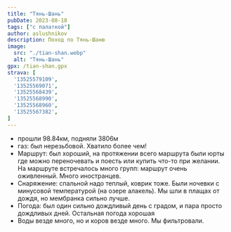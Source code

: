 ```yaml
---
title: "Тянь-Шань"
pubDate: 2023-08-18
tags: ["с палаткой"]
author: aslushnikov
description: Поход по Тянь-Шаню
image:
  src: "./tian-shan.webp"
  alt: "Тянь-Шань"
gpx: /tian-shan.gpx
strava: [
  '13525579109',
  '13525569071',
  '13525568439',
  '13525568990',
  '13525568960',
  '13525567382',
]
---
```


- прошли 98.84км, подняли 3806м
- газ: был нерезьбовой. Хватило более чем! 
- Маршрут: был хороший, на протяжении всего маршрута были юрты где можно переночевать и поесть или купить что-то при желании. На маршруте встречалось много групп: маршрут очень оживленный. Много иностранцев. 
- Снаряжение: спальной надо теплый, коврик тоже. Были ночевки с минусовой температурой (на озере алакель). Мы шли в плащах от дождя, но мембранка сильно лучше.
- Погода: был один сильно дождливый день с градом, и пара просто дождливых дней. Остальная погода хорошая
- Воды везде много, но и коров везде много. Мы фильтровали.